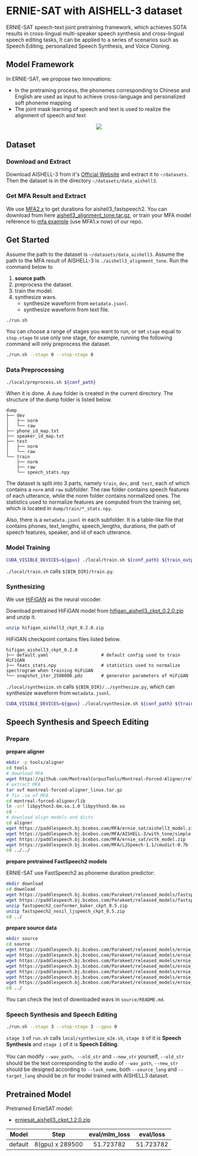 # ERNIE-SAT with AISHELL-3 dataset
ERNIE-SAT speech-text joint pretraining framework, which achieves SOTA results in cross-lingual multi-speaker speech synthesis and cross-lingual speech editing tasks, It can be applied to a series of scenarios such as Speech Editing, personalized Speech Synthesis, and Voice Cloning.

## Model Framework
In ERNIE-SAT, we propose two innovations:
- In the pretraining process, the phonemes corresponding to Chinese and English are used as input to achieve cross-language and personalized soft phoneme mapping
- The joint mask learning of speech and text is used to realize the alignment of speech and text

<p align="center">
    <img src="https://user-images.githubusercontent.com/24568452/186110814-1b9c6618-a0ab-4c0c-bb3d-3d860b0e8cc2.png" />
</p>

## Dataset
### Download and Extract
Download AISHELL-3 from it's [Official Website](http://www.aishelltech.com/aishell_3) and extract it to `~/datasets`. Then the dataset is in the directory `~/datasets/data_aishell3`.
 
### Get MFA Result and Extract
We use [MFA2.x](https://github.com/MontrealCorpusTools/Montreal-Forced-Aligner) to get durations for aishell3_fastspeech2.
You can download from here [aishell3_alignment_tone.tar.gz](https://paddlespeech.bj.bcebos.com/MFA/AISHELL-3/with_tone/aishell3_alignment_tone.tar.gz), or train your MFA model reference to [mfa example](https://github.com/PaddlePaddle/PaddleSpeech/tree/develop/examples/other/mfa) (use MFA1.x now) of our repo.

## Get Started
Assume the path to the dataset is `~/datasets/data_aishell3`.
Assume the path to the MFA result of AISHELL-3 is `./aishell3_alignment_tone`.
Run the command below to
1. **source path**.
2. preprocess the dataset.
3. train the model.
4. synthesize wavs.
    - synthesize waveform from `metadata.jsonl`.
    - synthesize waveform from text file.

```bash
./run.sh
```
You can choose a range of stages you want to run, or set `stage` equal to `stop-stage` to use only one stage, for example, running the following command will only preprocess the dataset.
```bash
./run.sh --stage 0 --stop-stage 0
```
### Data Preprocessing
```bash
./local/preprocess.sh ${conf_path}
```
When it is done. A `dump` folder is created in the current directory. The structure of the dump folder is listed below.

```text
dump
├── dev
│   ├── norm
│   └── raw
├── phone_id_map.txt
├── speaker_id_map.txt
├── test
│   ├── norm
│   └── raw
└── train
    ├── norm
    ├── raw
    └── speech_stats.npy
```
The dataset is split into 3 parts, namely `train`, `dev`, and` test`, each of which contains a `norm` and `raw` subfolder. The raw folder contains speech features of each utterance, while the norm folder contains normalized ones. The statistics used to normalize features are computed from the training set, which is located in `dump/train/*_stats.npy`.

Also, there is a `metadata.jsonl` in each subfolder. It is a table-like file that contains phones, text_lengths, speech_lengths, durations, the path of speech features, speaker, and id of each utterance.

### Model Training
```bash
CUDA_VISIBLE_DEVICES=${gpus} ./local/train.sh ${conf_path} ${train_output_path}
```
`./local/train.sh` calls `${BIN_DIR}/train.py`.

### Synthesizing
We use [HiFiGAN](https://github.com/PaddlePaddle/PaddleSpeech/tree/develop/examples/aishell3/voc5) as the neural vocoder.

Download pretrained HiFiGAN model from [hifigan_aishell3_ckpt_0.2.0.zip](https://paddlespeech.bj.bcebos.com/Parakeet/released_models/hifigan/hifigan_aishell3_ckpt_0.2.0.zip) and unzip it.
```bash
unzip hifigan_aishell3_ckpt_0.2.0.zip
```
HiFiGAN checkpoint contains files listed below.
```text
hifigan_aishell3_ckpt_0.2.0
├── default.yaml                    # default config used to train HiFiGAN
├── feats_stats.npy                 # statistics used to normalize spectrogram when training HiFiGAN
└── snapshot_iter_2500000.pdz       # generator parameters of HiFiGAN
```
`./local/synthesize.sh` calls `${BIN_DIR}/../synthesize.py`, which can synthesize waveform from `metadata.jsonl`.
```bash
CUDA_VISIBLE_DEVICES=${gpus} ./local/synthesize.sh ${conf_path} ${train_output_path} ${ckpt_name}
```
##  Speech Synthesis and Speech Editing
### Prepare
**prepare aligner**
```bash
mkdir -p tools/aligner
cd tools
# download MFA
wget https://github.com/MontrealCorpusTools/Montreal-Forced-Aligner/releases/download/v1.0.1/montreal-forced-aligner_linux.tar.gz
# extract MFA
tar xvf montreal-forced-aligner_linux.tar.gz
# fix .so of MFA
cd montreal-forced-aligner/lib
ln -snf libpython3.6m.so.1.0 libpython3.6m.so
cd -
# download align models and dicts
cd aligner
wget https://paddlespeech.bj.bcebos.com/MFA/ernie_sat/aishell3_model.zip
wget https://paddlespeech.bj.bcebos.com/MFA/AISHELL-3/with_tone/simple.lexicon
wget https://paddlespeech.bj.bcebos.com/MFA/ernie_sat/vctk_model.zip
wget https://paddlespeech.bj.bcebos.com/MFA/LJSpeech-1.1/cmudict-0.7b
cd ../../
```
**prepare pretrained FastSpeech2 models**

ERNIE-SAT use FastSpeech2 as phoneme duration predictor:
```bash
mkdir download
cd download
wget https://paddlespeech.bj.bcebos.com/Parakeet/released_models/fastspeech2/fastspeech2_conformer_baker_ckpt_0.5.zip
wget https://paddlespeech.bj.bcebos.com/Parakeet/released_models/fastspeech2/fastspeech2_nosil_ljspeech_ckpt_0.5.zip
unzip fastspeech2_conformer_baker_ckpt_0.5.zip
unzip fastspeech2_nosil_ljspeech_ckpt_0.5.zip
cd ../
```
**prepare source data**
```bash
mkdir source
cd source
wget https://paddlespeech.bj.bcebos.com/Parakeet/released_models/ernie_sat/source/SSB03540307.wav
wget https://paddlespeech.bj.bcebos.com/Parakeet/released_models/ernie_sat/source/SSB03540428.wav
wget https://paddlespeech.bj.bcebos.com/Parakeet/released_models/ernie_sat/source/LJ050-0278.wav
wget https://paddlespeech.bj.bcebos.com/Parakeet/released_models/ernie_sat/source/p243_313.wav
wget https://paddlespeech.bj.bcebos.com/Parakeet/released_models/ernie_sat/source/p299_096.wav
wget https://paddlespeech.bj.bcebos.com/Parakeet/released_models/ernie_sat/source/this_was_not_the_show_for_me.wav
wget https://paddlespeech.bj.bcebos.com/Parakeet/released_models/ernie_sat/source/README.md
cd ../
```

You can check the text of downloaded wavs in `source/README.md`.
### Speech Synthesis and Speech Editing
```bash
./run.sh --stage 3 --stop-stage 3 --gpus 0
```
`stage 3` of `run.sh` calls `local/synthesize_e2e.sh`, `stage 0` of it is **Speech Synthesis** and  `stage 1` of it is **Speech Editing**.

You can modify `--wav_path`、`--old_str` and `--new_str` yourself, `--old_str`  should be the text corresponding to the audio of  `--wav_path`, `--new_str` should be designed according to `--task_name`, both `--source_lang` and `--target_lang` should be `zh` for model trained with AISHELL3 dataset.
## Pretrained Model
Pretrained ErnieSAT model:
- [erniesat_aishell3_ckpt_1.2.0.zip](https://paddlespeech.bj.bcebos.com/Parakeet/released_models/ernie_sat/erniesat_aishell3_ckpt_1.2.0.zip)

Model | Step | eval/mlm_loss | eval/loss
:-------------:| :------------:| :-----: | :-----:
default| 8(gpu) x 289500|51.723782|51.723782
